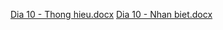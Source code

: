 [Dia 10 - Thong hieu.docx](https://github.com/studyinvietnam/thptlhp/files/8628281/Dia.10.-.Thong.hieu.docx)
[Dia 10 - Nhan biet.docx](https://github.com/studyinvietnam/thptlhp/files/8628282/Dia.10.-.Nhan.biet.docx)
